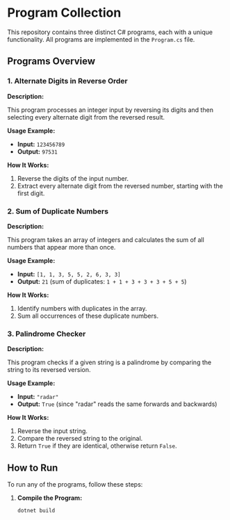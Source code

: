 # Program Collection

This repository contains three distinct C# programs, each with a unique functionality. All programs are implemented in the `Program.cs` file.

## Programs Overview

### 1. Alternate Digits in Reverse Order

**Description:**

This program processes an integer input by reversing its digits and then selecting every alternate digit from the reversed result.

**Usage Example:**

- **Input:** `123456789`
- **Output:** `97531`

**How It Works:**

1. Reverse the digits of the input number.
2. Extract every alternate digit from the reversed number, starting with the first digit.

### 2. Sum of Duplicate Numbers

**Description:**

This program takes an array of integers and calculates the sum of all numbers that appear more than once.

**Usage Example:**

- **Input:** `[1, 1, 3, 5, 5, 2, 6, 3, 3]`
- **Output:** `21` (sum of duplicates: `1 + 1 + 3 + 3 + 3 + 5 + 5`)

**How It Works:**

1. Identify numbers with duplicates in the array.
2. Sum all occurrences of these duplicate numbers.

### 3. Palindrome Checker

**Description:**

This program checks if a given string is a palindrome by comparing the string to its reversed version.

**Usage Example:**

- **Input:** `"radar"`
- **Output:** `True` (since "radar" reads the same forwards and backwards)

**How It Works:**

1. Reverse the input string.
2. Compare the reversed string to the original.
3. Return `True` if they are identical, otherwise return `False`.

## How to Run

To run any of the programs, follow these steps:

1. **Compile the Program:**

   ```bash
   dotnet build
   ```
